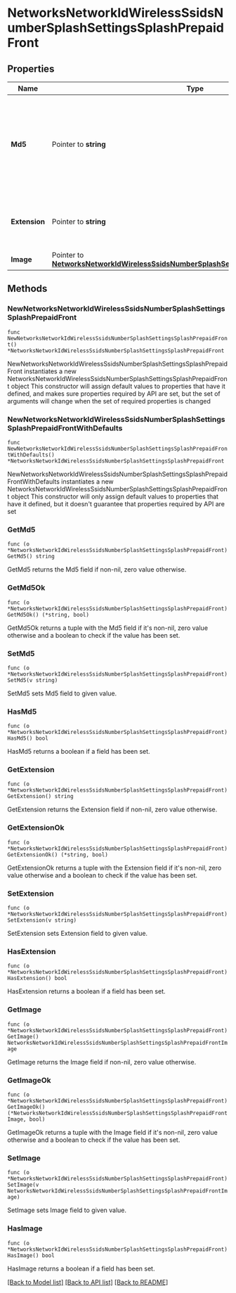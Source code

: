 # NetworksNetworkIdWirelessSsidsNumberSplashSettingsSplashPrepaidFront

## Properties

Name | Type | Description | Notes
------------ | ------------- | ------------- | -------------
**Md5** | Pointer to **string** | The MD5 value of the prepaid front image file. Setting this to null will remove the prepaid front from the splash page. | [optional] 
**Extension** | Pointer to **string** | The extension of the prepaid front image file. | [optional] 
**Image** | Pointer to [**NetworksNetworkIdWirelessSsidsNumberSplashSettingsSplashPrepaidFrontImage**](NetworksNetworkIdWirelessSsidsNumberSplashSettingsSplashPrepaidFrontImage.md) |  | [optional] 

## Methods

### NewNetworksNetworkIdWirelessSsidsNumberSplashSettingsSplashPrepaidFront

`func NewNetworksNetworkIdWirelessSsidsNumberSplashSettingsSplashPrepaidFront() *NetworksNetworkIdWirelessSsidsNumberSplashSettingsSplashPrepaidFront`

NewNetworksNetworkIdWirelessSsidsNumberSplashSettingsSplashPrepaidFront instantiates a new NetworksNetworkIdWirelessSsidsNumberSplashSettingsSplashPrepaidFront object
This constructor will assign default values to properties that have it defined,
and makes sure properties required by API are set, but the set of arguments
will change when the set of required properties is changed

### NewNetworksNetworkIdWirelessSsidsNumberSplashSettingsSplashPrepaidFrontWithDefaults

`func NewNetworksNetworkIdWirelessSsidsNumberSplashSettingsSplashPrepaidFrontWithDefaults() *NetworksNetworkIdWirelessSsidsNumberSplashSettingsSplashPrepaidFront`

NewNetworksNetworkIdWirelessSsidsNumberSplashSettingsSplashPrepaidFrontWithDefaults instantiates a new NetworksNetworkIdWirelessSsidsNumberSplashSettingsSplashPrepaidFront object
This constructor will only assign default values to properties that have it defined,
but it doesn't guarantee that properties required by API are set

### GetMd5

`func (o *NetworksNetworkIdWirelessSsidsNumberSplashSettingsSplashPrepaidFront) GetMd5() string`

GetMd5 returns the Md5 field if non-nil, zero value otherwise.

### GetMd5Ok

`func (o *NetworksNetworkIdWirelessSsidsNumberSplashSettingsSplashPrepaidFront) GetMd5Ok() (*string, bool)`

GetMd5Ok returns a tuple with the Md5 field if it's non-nil, zero value otherwise
and a boolean to check if the value has been set.

### SetMd5

`func (o *NetworksNetworkIdWirelessSsidsNumberSplashSettingsSplashPrepaidFront) SetMd5(v string)`

SetMd5 sets Md5 field to given value.

### HasMd5

`func (o *NetworksNetworkIdWirelessSsidsNumberSplashSettingsSplashPrepaidFront) HasMd5() bool`

HasMd5 returns a boolean if a field has been set.

### GetExtension

`func (o *NetworksNetworkIdWirelessSsidsNumberSplashSettingsSplashPrepaidFront) GetExtension() string`

GetExtension returns the Extension field if non-nil, zero value otherwise.

### GetExtensionOk

`func (o *NetworksNetworkIdWirelessSsidsNumberSplashSettingsSplashPrepaidFront) GetExtensionOk() (*string, bool)`

GetExtensionOk returns a tuple with the Extension field if it's non-nil, zero value otherwise
and a boolean to check if the value has been set.

### SetExtension

`func (o *NetworksNetworkIdWirelessSsidsNumberSplashSettingsSplashPrepaidFront) SetExtension(v string)`

SetExtension sets Extension field to given value.

### HasExtension

`func (o *NetworksNetworkIdWirelessSsidsNumberSplashSettingsSplashPrepaidFront) HasExtension() bool`

HasExtension returns a boolean if a field has been set.

### GetImage

`func (o *NetworksNetworkIdWirelessSsidsNumberSplashSettingsSplashPrepaidFront) GetImage() NetworksNetworkIdWirelessSsidsNumberSplashSettingsSplashPrepaidFrontImage`

GetImage returns the Image field if non-nil, zero value otherwise.

### GetImageOk

`func (o *NetworksNetworkIdWirelessSsidsNumberSplashSettingsSplashPrepaidFront) GetImageOk() (*NetworksNetworkIdWirelessSsidsNumberSplashSettingsSplashPrepaidFrontImage, bool)`

GetImageOk returns a tuple with the Image field if it's non-nil, zero value otherwise
and a boolean to check if the value has been set.

### SetImage

`func (o *NetworksNetworkIdWirelessSsidsNumberSplashSettingsSplashPrepaidFront) SetImage(v NetworksNetworkIdWirelessSsidsNumberSplashSettingsSplashPrepaidFrontImage)`

SetImage sets Image field to given value.

### HasImage

`func (o *NetworksNetworkIdWirelessSsidsNumberSplashSettingsSplashPrepaidFront) HasImage() bool`

HasImage returns a boolean if a field has been set.


[[Back to Model list]](../README.md#documentation-for-models) [[Back to API list]](../README.md#documentation-for-api-endpoints) [[Back to README]](../README.md)


